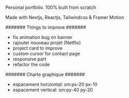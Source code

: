 Personal portfolio. 100% built from scratch

Made with Nextjs, Reactjs, Tailwindcss & Framer Motion

####### Things to improve #######
- fix animation bug on banner
- rajouter nouveau projet (Netflix)
- project card to improve
- custom cursor for contact page
- responsive part
- refactor the code

####### Charte graphique #######
- espacement horizontal: sm:px-20 px-10
- espacement vertical: sm:py-40 py-20